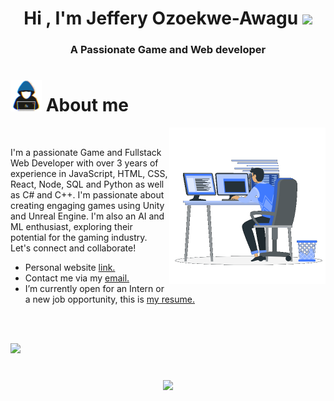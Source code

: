 <h1 align="center"><b>Hi , I'm Jeffery Ozoekwe-Awagu </b><img src="https://media.giphy.com/media/hvRJCLFzcasrR4ia7z/giphy.gif" width="35"></h1>
<h3 align="center">A Passionate Game and Web developer</h3>

# <picture><img src = "https://github.com/0xAbdulKhalid/0xAbdulKhalid/raw/main/assets/mdImages/about_me.gif" width = 50px></picture> **About me**

<picture> <img align="right" src="https://github.com/0xAbdulKhalid/0xAbdulKhalid/raw/main/assets/mdImages/Right_Side.gif" width = 250px></picture>

<br>

I'm a passionate Game and Fullstack Web Developer with over 3 years of experience in JavaScript, HTML, CSS, React, Node, SQL and Python as well as C# and C++. I'm passionate about creating engaging games using Unity and Unreal Engine. I'm also an AI and ML enthusiast, exploring their potential for the gaming industry. Let's connect and collaborate!
- Personal website [link.](https://jeffery-oa.vercel.app)
- Contact me via my [email.](mailto:ozoekweawagu@gmail.com)
- I’m currently open for an Intern or a new job opportunity, this is [my resume.](https://docs.google.com/document/d/1T2NTzUUpIvl4uYU_Jm7UwO4CjwtJ33WbbbtslTcT4Rc/edit?usp=sharing)

<br><br>

<img src="https://user-images.githubusercontent.com/73097560/115834477-dbab4500-a447-11eb-908a-139a6edaec5c.gif"><br><br>

<h3 align="center"><a href="https://www.buymeacoffee.com/jeffawagu"><img src="https://cdn.buymeacoffee.com/buttons/v2/default-yellow.png" width="200" /></a></h3>










